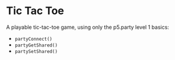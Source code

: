 # Tic Tac Toe

A playable tic-tac-toe game, using only the p5.party level 1 basics:

- `partyConnect()`
- `partyGetShared()`
- `partySetShared()`
